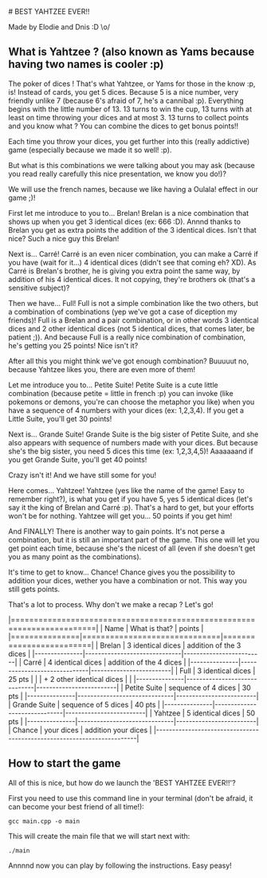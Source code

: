 # BEST YAHTZEE EVER!!

Made by Elodie and Dnis :D \o/

## What is Yahtzee ? (also known as Yams because having two names is cooler :p)

The poker of dices ! That's what Yahtzee, or Yams for those in the know :p, is!
Instead of cards, you get 5 dices. Because 5 is a nice number, very friendly unlike 7 (because 6's afraid of 7, he's a cannibal :p).
Everything begins with the little number of 13. 
13 turns to win the cup, 13 turns with at least on time throwing your dices and at most 3.
13 turns to collect points and you know what ? You can combine the dices to get bonus points!!

Each time you throw your dices, you get further into this (really addictive) game (especially because we made it so well! :p).

But what is this combinations we were talking about you may ask (because you read really carefully this nice presentation, we know you do!)?

We will use the french names, because we like having a Oulala! effect in our game ;)!

First let me introduce to you to...
Brelan! 
Brelan is a nice combination that shows up when you get 3 identical dices (ex: 666 :D).
Annnd thanks to Brelan you get as extra points the addition of the 3 identical dices. 
Isn't that nice? Such a nice guy this Brelan!

Next is...
Carré! 
Carré is an even nicer combination, you can make a Carré if you have (wait for it...) 4 identical dices (didn't see that coming eh? XD).
As Carré is Brelan's brother, he is giving you extra point the same way, by addition of his 4 identical dices.
It not copying, they're brothers ok (that's a sensitive subject)?

Then we have...
Full!
Full is not a simple combination like the two others, but a combination of combinations (yep we've got a case of diception my friends)!
Full is a Brelan and a pair combination, or in other words 3 identical dices and 2 other identical dices (not 5 identical dices, that comes later, be patient ;)).
And because Full is a really nice combination of combination, he's getting you 25 points! Nice isn't it?

After all this you might think we've got enough combination? Buuuuut no, because Yahtzee likes you, there are even more of them!

Let me introduce you to...
Petite Suite!
Petite Suite is a cute little combination (because petite = little in french :p) you can invoke (like pokemons or demons, you're can choose the metaphor you like) when you have a sequence of 4 numbers with your dices (ex: 1,2,3,4).
If you get a Little Suite, you'll get 30 points!

Next is...
Grande Suite!
Grande Suite is the big sister of Petite Suite, and she also appears with sequence of numbers made with your dices. But because she's the big sister, you need 5 dices this time (ex: 1,2,3,4,5)!
Aaaaaaand if you get Grande Suite, you'll get 40 points!

Crazy isn't it! And we have still some for you!

Here comes...
Yahtzee!
Yahtzee (yes like the name of the game! Easy to remember right?), is what you get if you have 5, yes 5 identical dices (let's say it the king of Brelan and Carré :p).
That's a hard to get, but your efforts won't be for nothing. Yahtzee will get you... 50 points if you get him!

And FINALLY!
There is another way to gain points. It's not perse a combination, but it is still an important part of the game.
This one will let you get point each time, because she's the nicest of all (even if she doesn't get you as many point as the combinations).

It's time to get to know...
Chance!
Chance gives you the possibility to addition your dices, wether you have a combination or not. This way you still gets points.

That's a lot to process.
Why don't we make a recap ?
Let's go!

|========================================================================|
| Name          | What is that?                | points                  | 
|===============|==============================|=========================|
| Brelan        | 3 identical dices            | addition of the 3 dices |
|---------------|------------------------------|-------------------------|
| Carré         | 4 identical dices            | addition of the 4 dices |
|---------------|------------------------------|-------------------------|
| Full          | 3 identical dices            | 25 pts                  |
|               | + 2 other identical dices    |                         |
|---------------|------------------------------|-------------------------|
| Petite Suite  | sequence of 4 dices          | 30 pts                  |
|---------------|------------------------------|-------------------------|
| Grande Suite  | sequence of 5 dices          | 40 pts                  |
|---------------|------------------------------|-------------------------|
| Yahtzee       | 5 identical dices            | 50 pts                  |
|---------------|------------------------------|-------------------------|
| Chance        | your dices                   | addition your dices     |
|------------------------------------------------------------------------|


## How to start the game

All of this is nice, but how do we launch the 'BEST YAHTZEE EVER!!'?

First you need to use this command line in your terminal (don't be afraid, it can become your best friend of all time!):

`gcc main.cpp -o main`

This will create the main file that we will start next with:

`./main`

Annnnd now you can play by following the instructions. Easy peasy!